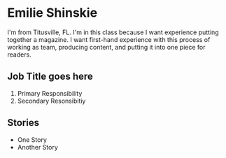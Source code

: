 # Emilie Shinskie 


I'm from Titusville, FL. I'm in this class because I want experience putting together a magazine. I want first-hand experience with this process of working as team, producing content, and putting 
it into one piece for readers. 


## Job Title goes here 

1. Primary Responsibility
2. Secondary Resonsibitiy


## Stories

* One Story
* Another Story
